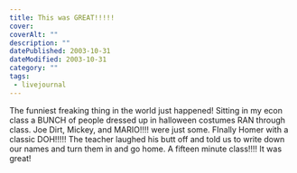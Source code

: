 ```yaml
---
title: This was GREAT!!!!!
cover: 
coverAlt: ""
description: ""
datePublished: 2003-10-31  
dateModified: 2003-10-31  
category: ""
tags: 
 - livejournal
---
```


The funniest freaking thing in the world just happened! Sitting in my econ class a BUNCH of people dressed up in halloween costumes RAN through class. Joe Dirt, Mickey, and MARIO!!!! were just some. FInally Homer with a classic DOH!!!!! The teacher laughed his butt off and told us to write down our names and turn them in and go home. A fifteen minute class!!!! It was great!
